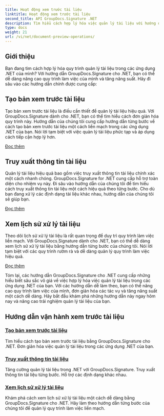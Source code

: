 ```yaml
---
title: Hoạt động xem trước tài liệu
linktitle: Hoạt động xem trước tài liệu
second_title: API GroupDocs.Signature .NET
description: Tìm hiểu cách hợp lý hóa việc quản lý tài liệu với hướng dẫn GroupDocs.Signature cho .NET. Đơn giản hóa nhiệm vụ, nâng cao quy trình làm việc và tăng năng suất một cách dễ dàng.
type: docs
weight: 21
url: /vi/net/document-preview-operations/
---
```

## Giới thiệu

Bạn đang tìm cách hợp lý hóa quy trình quản lý tài liệu trong các ứng dụng .NET của mình? Với hướng dẫn GroupDocs.Signature cho .NET, bạn có thể dễ dàng nâng cao quy trình làm việc của mình và tăng năng suất. Hãy đi sâu vào các hướng dẫn chính được cung cấp:

## Tạo bản xem trước tài liệu

Tạo bản xem trước tài liệu là điều cần thiết để quản lý tài liệu hiệu quả. Với GroupDocs.Signature dành cho .NET, bạn có thể tìm hiểu cách đơn giản hóa quy trình này. Hướng dẫn của chúng tôi cung cấp hướng dẫn từng bước về cách tạo bản xem trước tài liệu một cách liền mạch trong các ứng dụng .NET của bạn. Nói lời tạm biệt với việc quản lý tài liệu phức tạp và áp dụng cách tiếp cận hợp lý hơn.

[Đọc thêm](./generate-document-preview/)

## Truy xuất thông tin tài liệu

Quản lý tài liệu hiệu quả bao gồm việc truy xuất thông tin tài liệu chính xác một cách nhanh chóng. GroupDocs.Signature for .NET cung cấp hỗ trợ toàn diện cho nhiệm vụ này. Đi sâu vào hướng dẫn của chúng tôi để tìm hiểu cách truy xuất thông tin tài liệu một cách hiệu quả theo từng bước. Cho dù bạn đang xử lý các định dạng tài liệu khác nhau, hướng dẫn của chúng tôi sẽ giúp bạn.

[Đọc thêm](./retrieve-document-information/)

## Xem lịch sử xử lý tài liệu

Theo dõi lịch sử xử lý tài liệu là rất quan trọng để duy trì quy trình làm việc liền mạch. Với GroupDocs.Signature dành cho .NET, bạn có thể dễ dàng xem lịch sử xử lý tài liệu bằng hướng dẫn từng bước của chúng tôi. Nói lời tạm biệt với các quy trình rườm rà và dễ dàng quản lý quy trình làm việc hiệu quả.

[Đọc thêm](./view-document-processing-history/)

Tóm lại, các hướng dẫn GroupDocs.Signature cho .NET cung cấp những hiểu biết sâu sắc vô giá về việc hợp lý hóa việc quản lý tài liệu trong các ứng dụng .NET của bạn. Với các hướng dẫn dễ làm theo, bạn có thể nâng cao quy trình làm việc của mình, đơn giản hóa các tác vụ và tăng năng suất một cách dễ dàng. Hãy bắt đầu khám phá những hướng dẫn này ngay hôm nay và nâng cao trải nghiệm quản lý tài liệu của bạn.
## Hướng dẫn vận hành xem trước tài liệu
### [Tạo bản xem trước tài liệu](./generate-document-preview/)
Tìm hiểu cách tạo bản xem trước tài liệu bằng GroupDocs.Signature cho .NET. Đơn giản hóa việc quản lý tài liệu trong các ứng dụng .NET của bạn.
### [Truy xuất thông tin tài liệu](./retrieve-document-information/)
Tăng cường quản lý tài liệu trong .NET với GroupDocs.Signature. Truy xuất thông tin tài liệu từng bước. Hỗ trợ các định dạng khác nhau.
### [Xem lịch sử xử lý tài liệu](./view-document-processing-history/)
Khám phá cách xem lịch sử xử lý tài liệu một cách dễ dàng bằng GroupDocs.Signature cho .NET. Hãy làm theo hướng dẫn từng bước của chúng tôi để quản lý quy trình làm việc liền mạch.